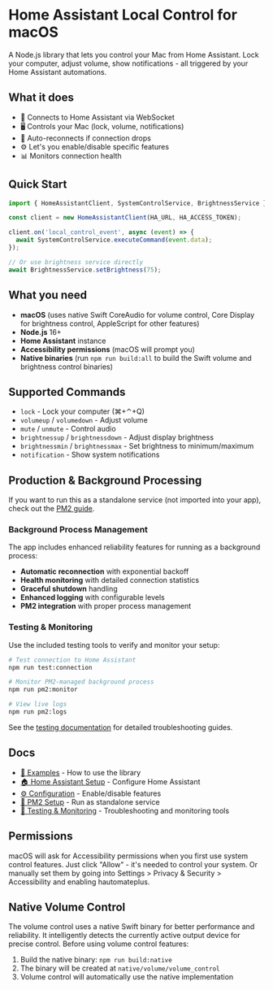 # Home Assistant Local Control for macOS

A Node.js library that lets you control your Mac from Home Assistant. Lock your computer, adjust volume, show notifications - all triggered by your Home Assistant automations.

## What it does

- 🔗 Connects to Home Assistant via WebSocket
- 🖥️ Controls your Mac (lock, volume, notifications)
- 🔄 Auto-reconnects if connection drops
- ⚙️ Let's you enable/disable specific features
- 📊 Monitors connection health

## Quick Start

```typescript
import { HomeAssistantClient, SystemControlService, BrightnessService } from 'hautomateplus';

const client = new HomeAssistantClient(HA_URL, HA_ACCESS_TOKEN);

client.on('local_control_event', async (event) => {
  await SystemControlService.executeCommand(event.data);
});

// Or use brightness service directly
await BrightnessService.setBrightness(75);
```

## What you need

- **macOS** (uses native Swift CoreAudio for volume control, Core Display for brightness control, AppleScript for other features)
- **Node.js** 16+
- **Home Assistant** instance
- **Accessibility permissions** (macOS will prompt you)
- **Native binaries** (run `npm run build:all` to build the Swift volume and brightness control binaries)

## Supported Commands

- `lock` - Lock your computer (⌘+⌃+Q)
- `volumeup` / `volumedown` - Adjust volume
- `mute` / `unmute` - Control audio
- `brightnessup` / `brightnessdown` - Adjust display brightness
- `brightnessmin` / `brightnessmax` - Set brightness to minimum/maximum
- `notification` - Show system notifications

## Production & Background Processing

If you want to run this as a standalone service (not imported into your app), check out the [PM2 guide](./docs/4-pm2-setup.md).

### Background Process Management

The app includes enhanced reliability features for running as a background process:

- **Automatic reconnection** with exponential backoff
- **Health monitoring** with detailed connection statistics
- **Graceful shutdown** handling
- **Enhanced logging** with configurable levels
- **PM2 integration** with proper process management

### Testing & Monitoring

Use the included testing tools to verify and monitor your setup:

```bash
# Test connection to Home Assistant
npm run test:connection

# Monitor PM2-managed background process
npm run pm2:monitor

# View live logs
npm run pm2:logs
```

See the [testing documentation](./testing/README.md) for detailed troubleshooting guides.

## Docs

- [📖 Examples](./docs/3-quick-examples.md) - How to use the library
- [🏠 Home Assistant Setup](./docs/1-home-assistant-setup.md) - Configure Home Assistant
- [⚙️ Configuration](./docs/2-configuration.md) - Enable/disable features
- [🚀 PM2 Setup](./docs/4-pm2-setup.md) - Run as standalone service
- [🧪 Testing & Monitoring](./testing/README.md) - Troubleshooting and monitoring tools

## Permissions

macOS will ask for Accessibility permissions when you first use system control features. Just click "Allow" - it's needed to control your system. 
Or manually set them by going into Settings > Privacy & Security > Accessibility and enabling hautomateplus.

## Native Volume Control

The volume control uses a native Swift binary for better performance and reliability. It intelligently detects the currently active output device for precise control. Before using volume control features:

1. Build the native binary: `npm run build:native`
2. The binary will be created at `native/volume/volume_control`
3. Volume control will automatically use the native implementation
